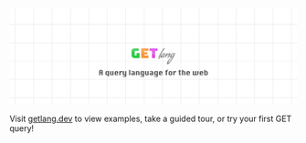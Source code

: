 <picture>
  <source media="(prefers-color-scheme: dark)" srcset="./assets/hero.dark.png">
  <img alt="GETlang hero banner" src="./assets/hero.png">
</picture>

Visit [getlang.dev](https://getlang.dev) to view examples, take a guided tour, or try your first GET query!
